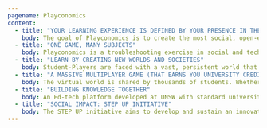 ```yaml
---
pagename: Playconomics
content:
  - title: "YOUR LEARNING EXPERIENCE IS DEFINED BY YOUR PRESENCE IN THE VIRTUAL SPACE"
    body: The goal of Playconomics is to create the most social, open-ended, multidisciplinary and fun university courses that ever existed in an intimate virtual, world.
  - title: "ONE GAME, MANY SUBJECTS"
    body: Playconomics is a troubleshooting exercise in social and technical engineering, where economics, business, engineering, and medicine come together in a truly interdisciplinary effort, driven by a common transparent "game" language. The virtual world persists and outlives the duration of a course.
  - title: "LEARN BY CREATING NEW WORLDS AND SOCIETIES"
    body: Student-Players are faced with a vast, persistent world that is full of potential. They use this world canvas have the opportunity to construct a society from the ground up.
  - title: "A MASSIVE MULTIPLAYER GAME (THAT EARNS YOU UNIVERSITY CREDITS)"
    body: The virtual world is shared by thousands of students. Whether the virtual societies that arise stumbles on the same social and environmental issues we see in the real world is up to you. Your University credits depend on that!
  - title: "BUILDING KNOWLEDGE TOGETHER"
    body: An Ed-tech platform developed at UNSW with standard university material. Playconomics has been developed alongside Academia, a custom Learning Management System where students can test their knowledge and view their progress, with an emphasis on seamless integration and authoring collaboration.
  - title: "SOCIAL IMPACT: STEP UP INITIATIVE"
    body: The STEP UP initiative aims to develop and sustain an innovative, rigorous and interdisciplinary research agenda on Education. Think of it as a laboratory committed to identifying ‘what works’ in education and narrowing the educational achievement gaps.
---
```


